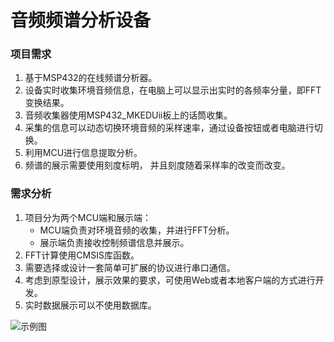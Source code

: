 音频频谱分析设备
======

### 项目需求

1. 基于MSP432的在线频谱分析器。
2. 设备实时收集环境音频信息，在电脑上可以显示出实时的各频率分量，即FFT变换结果。
3. 音频收集器使用MSP432_MKEDUii板上的话筒收集。
4. 采集的信息可以动态切换环境音频的采样速率，通过设备按钮或者电脑进行切换。
5. 利用MCU进行信息提取分析。
6. 频谱的展示需要使用刻度标明， 并且刻度随着采样率的改变而改变。

### 需求分析

1. 项目分为两个MCU端和展示端：
   - MCU端负责对环境音频的收集，并进行FFT分析。
   - 展示端负责接收控制频谱信息并展示。
2. FFT计算使用CMSIS库函数。
3. 需要选择或设计一套简单可扩展的协议进行串口通信。
4. 考虑到原型设计，展示效果的要求，可使用Web或者本地客户端的方式进行开发。
5. 实时数据展示可以不使用数据库。

![示例图](http://www.html5wd.com/wp-content/uploads/2015/04/512.png)

